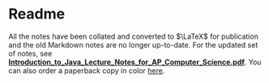 # Readme

All the notes have been collated and converted to $\LaTeX$ for publication and the old Markdown notes are no longer up-to-date. 
For the updated set of notes, see [**Introduction_to_Java_Lecture_Notes_for_AP_Computer_Science.pdf**](https://drive.google.com/file/d/1ZZ_ymnsXyUc442WOXM2iazLr-96vhcIU/view?usp=share_link).
You can also order a paperback copy in color [here](https://www.lulu.com/shop/daniel-szelogowski/introduction-to-java/paperback/product-7pmkm2.html).
